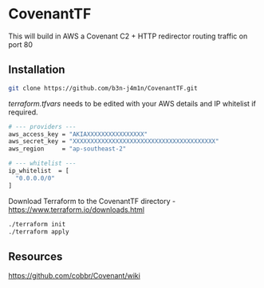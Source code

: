 # CovenantTF

This will build in AWS a Covenant C2 + HTTP redirector routing traffic on port 80

## Installation

```bash
git clone https://github.com/b3n-j4m1n/CovenantTF.git
```

_terraform.tfvars_ needs to be edited with your AWS details and IP whitelist if required.

```bash
# --- providers ---
aws_access_key = "AKIAXXXXXXXXXXXXXXXX"
aws_secret_key = "XXXXXXXXXXXXXXXXXXXXXXXXXXXXXXXXXXXXXXXX"
aws_region     = "ap-southeast-2"

# --- whitelist ---
ip_whitelist  = [
  "0.0.0.0/0"
]
```

Download Terraform to the CovenantTF directory - https://www.terraform.io/downloads.html

```bash
./terraform init
./terraform apply
```

## Resources
https://github.com/cobbr/Covenant/wiki
